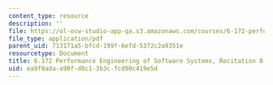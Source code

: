 ```yaml
---
content_type: resource
description: ''
file: https://ol-ocw-studio-app-qa.s3.amazonaws.com/courses/6-172-performance-engineering-of-software-systems-fall-2018/ea9f0adaa90fd8c13b3cfcd90c419e5d_MIT6_172F18_rec8.pdf
file_type: application/pdf
parent_uid: 713171a5-bfcd-199f-6efd-5372c2a9351e
resourcetype: Document
title: 6.172 Performance Engineering of Software Systems, Recitation 8
uid: ea9f0ada-a90f-d8c1-3b3c-fcd90c419e5d
---
```


